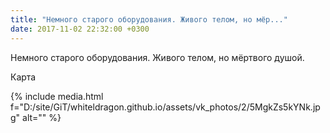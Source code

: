 ```yaml
---
title: "Немного старого оборудования. Живого телом, но мёр..."
date: 2017-11-02 22:32:00 +0300
---
```


Немного старого оборудования. Живого телом, но мёртвого душой.

Карта

{% include media.html f="D:/site/GiT/whiteldragon.github.io/assets/vk_photos/2/5MgkZs5kYNk.jpg" alt="" %}
